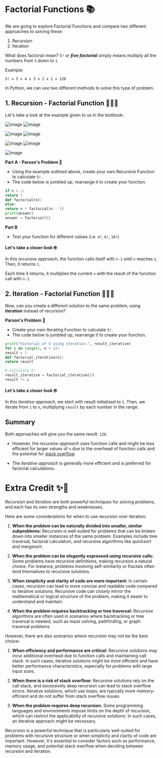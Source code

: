 # Factorial Functions 📚

We are going to explore Factorial Functions and compare two different approaches to solving these:

1. Recursion
2. Iteration

What does factorial mean? `5!` or _**five factorial**_ simply means multiply all the numbers from `5` down to `1`.

Example:
````
5! = 5 x 4 x 3 x 2 x 1 = 120
````

In Python, we can use two different methods to solve this type of problem.

## 1. Recursion - Factorial Function 👨🏽‍💻

Let's take a look at the example given to us in the textbook:


![image](https://github.com/ross-bish/Recursion-HL-/assets/83789503/a310a40d-9b87-4162-94a7-342ec182adbe)
![image](https://github.com/ross-bish/Recursion-HL-/assets/83789503/1624e26b-772f-40a0-b0b7-4bd22c50139e)

![image](https://github.com/ross-bish/Recursion-HL-/assets/83789503/c80f6b05-26b1-40fd-af3e-d215bedee025)
![image](https://github.com/ross-bish/Recursion-HL-/assets/83789503/e63f377b-976a-4cf8-8963-93bceceab092)

![image](https://github.com/ross-bish/Recursion-HL-/assets/83789503/d334269e-08ce-43a2-9ea2-58c3b40843d4)
![image](https://github.com/ross-bish/Recursion-HL-/assets/83789503/9dbe963c-33a6-4ace-add8-67fe365504d2)

![image](https://github.com/ross-bish/Recursion-HL-/assets/83789503/9965e462-45c9-4cd9-a7e9-dbfe401f5b5c)


**Part A - Parson's Problem 🧩**
- Using the example outlined above, create your own Recursive Function to calculate `5!`.
- The code below is jumbled up, rearrange it to create your function.

  
````py
if n > 1:
return 1
def factorial(n):
else:
return n * factorial(n - 1)
print(answer)   
answer = factorial(5)

````
**Part B**
- Test your function for different values (i.e. `4!`, `6!`, `10!`)

#### Let's take a closer look 🤓
In this _recursive approach_, the function calls itself with `n-1` until `n` reaches `1`. Then, it returns `1`. 

Each time it returns, it multiplies the current `n` with the result of the function call with `n-1`.



## 2. Iteration - Factorial Function 👨🏽‍💻
Now, can you create a different solution to the same problem, using **iteration** instead of recursion?

**Parson's Problem 🧩**
- Create your own Iterating Function to calculate `5!`.
- The code below is jumbled up, rearrange it to create your function.

````py
print("Factorial of 5 using iteration:", result_iterative)
for i in range(1, n + 1):
result = 1
def factorial_iterative(n):
return result

# Calculate 5!
result_iterative = factorial_iterative(5)
result *= i

````

#### Let's take a closer look 🤓
In this _iterative approach_, we start with result initialized to `1`. Then, we iterate from `1` to `n`, multiplying ``result`` by each number in the range.


## Summary
Both approaches will give you the same result: ``120``. 

- However, the _recursive approach_ uses function calls and might be less efficient for larger values of `n` due to the overhead of function calls and the potential for [stack overflow](https://levelup.gitconnected.com/what-the-heck-is-a-stack-overflow-cb5bb17870a0). 

- The _iterative approach_ is generally more efficient and is preferred for factorial calculations.


# Extra Credit ✨📖
_Recursion_ and _Iteration_ are both powerful techniques for solving problems, and each has its own strengths and weaknesses. 

Here are some considerations for when to use recursion over iteration:

1. **When the problem can be naturally divided into smaller, similar subproblems:** Recursion is well-suited for problems that can be broken down into smaller instances of the same problem. Examples include tree traversal, factorial calculation, and recursive algorithms like quicksort and mergesort.

2. **When the problem can be elegantly expressed using recursive calls:** Some problems have recursive definitions, making recursion a natural choice. For instance, problems involving self-similarity or fractals often lend themselves to recursive solutions.

3. **When simplicity and clarity of code are more important:** In certain cases, recursion can lead to more concise and readable code compared to iterative solutions. Recursive code can closely mirror the mathematical or logical structure of the problem, making it easier to understand and maintain.

4. **When the problem requires backtracking or tree traversal:** Recursive algorithms are often used in scenarios where backtracking or tree traversal is needed, such as maze solving, pathfinding, or graph traversal problems.

However, there are also scenarios where recursion may not be the best choice:

1. **When efficiency and performance are critical:** Recursive solutions may incur additional overhead due to function calls and maintaining call stack. In such cases, iterative solutions might be more efficient and have better performance characteristics, especially for problems with large input sizes.

2. **When there is a risk of stack overflow:** Recursive solutions rely on the call stack, and excessively deep recursion can lead to stack overflow errors. Iterative solutions, which use loops, are typically more memory-efficient and do not suffer from stack overflow issues.

3. **When the problem requires deep recursion:** Some programming languages and environments impose limits on the depth of recursion, which can restrict the applicability of recursive solutions. In such cases, an iterative approach might be necessary.

Recursion is a powerful technique that is particularly well-suited for problems with recursive structure or when simplicity and clarity of code are important. However, it's essential to consider factors such as performance, memory usage, and potential stack overflow when deciding between recursion and iteration.
